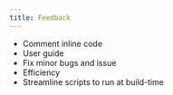 ```yaml
---
title: Feedback
---
```


- Comment inline code
- User guide
- Fix minor bugs and issue
- Efficiency
- Streamline scripts to run at build-time
